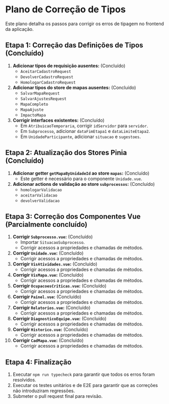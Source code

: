 # Plano de Correção de Tipos

Este plano detalha os passos para corrigir os erros de tipagem no frontend da aplicação.

## Etapa 1: Correção das Definições de Tipos (Concluído)

1.  **Adicionar tipos de requisição ausentes:** (Concluído)
    -   `AceitarCadastroRequest`
    -   `DevolverCadastroRequest`
    -   `HomologarCadastroRequest`
2.  **Adicionar tipos do store de mapas ausentes:** (Concluído)
    -   `SalvarMapaRequest`
    -   `SalvarAjustesRequest`
    -   `MapaCompleto`
    -   `MapaAjuste`
    -   `ImpactoMapa`
3.  **Corrigir interfaces existentes:** (Concluído)
    -   Em `AtribuicaoTemporaria`, corrigir `idServidor` para `servidor`.
    -   Em `Subprocesso`, adicionar `dataFimEtapa1` e `dataLimiteEtapa2`.
    -   Em `UnidadeParticipante`, adicionar `situacao` e `sugestoes`.

## Etapa 2: Atualização dos Stores Pinia (Concluído)

1.  **Adicionar getter `getMapaByUnidadeId` ao store `mapas`:** (Concluído)
    -   Este getter é necessário para o componente `Unidade.vue`.
2.  **Adicionar actions de validação ao store `subprocessos`:** (Concluído)
    -   `homologarValidacao`
    -   `aceitarValidacao`
    -   `devolverValidacao`

## Etapa 3: Correção dos Componentes Vue (Parcialmente concluído)

1.  **Corrigir `Subprocesso.vue`:** (Concluído)
    -   Importar `SituacaoSubprocesso`.
    -   Corrigir acessos a propriedades e chamadas de métodos.
2.  **Corrigir `Unidade.vue`:** (Concluído)
    -   Corrigir acessos a propriedades e chamadas de métodos.
3.  **Corrigir `VisAtividades.vue`:** (Concluído)
    -   Corrigir acessos a propriedades e chamadas de métodos.
4.  **Corrigir `VisMapa.vue`:** (Concluído)
    -   Corrigir acessos a propriedades e chamadas de métodos.
5.  **Corrigir `OcupacoesCriticas.vue`:** (Concluído)
    -   Corrigir acessos a propriedades e chamadas de métodos.
6.  **Corrigir `Painel.vue`:** (Concluído)
    -   Corrigir acessos a propriedades e chamadas de métodos.
7.  **Corrigir `Relatorios.vue`:** (Concluído)
    -   Corrigir acessos a propriedades e chamadas de métodos.
8.  **Corrigir `DiagnosticoEquipe.vue`:** (Concluído)
    -   Corrigir acessos a propriedades e chamadas de métodos.
9.  **Corrigir `Historico.vue`:** (Concluído)
    -   Corrigir acessos a propriedades e chamadas de métodos.
10. **Corrigir `CadMapa.vue`:** (Concluído)
    -   Corrigir acessos a propriedades e chamadas de métodos.

## Etapa 4: Finalização

1.  Executar `npm run typecheck` para garantir que todos os erros foram resolvidos.
2.  Executar os testes unitários e de E2E para garantir que as correções não introduziram regressões.
3.  Submeter o pull request final para revisão.
